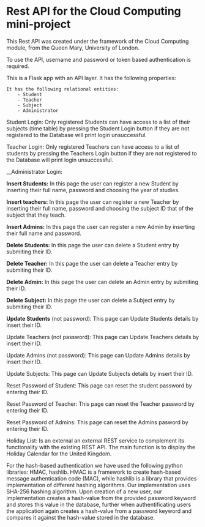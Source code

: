 # Rest API for the Cloud Computing mini-project

This Rest API was created under the framework of the Cloud Computing module, from the Queen Mary, University of London.

To use the API, username and password or token based authentication is required.

This is a Flask app with an API layer. It has the following properties:

    It has the following relational entities:
        - Student
        - Teacher
        - Subject
        - Administrator
    
Student Login: Only registered Students can have access to a list of their subjects (time table) by pressing the Student Login button if they are not registered to the Database will print login unsuccessful.
 
Teacher Login: Only registered Teachers can have access to a list of students by pressing the Teachers Login button if they are not registered to the Database will print login unsuccessful.
 
__Administrator Login:
 
**Insert Students:** In this page the user can register a new Student by inserting their full name, password and choosing the year of studies.

__Insert teachers:__ In this page the user can register a new Teacher by inserting their full name, password and choosing the subject ID that of the subject that they teach.

__Insert Admins:__ In this page the user can register a new Admin by inserting their full name and password.

__Delete Students:__ In this page the user can delete a Student entry by submiting their ID.

__Delete Teacher:__ In this page the user can delete a Teacher entry by submiting their ID.

__Delete Admin:__ In this page the user can delete an Admin entry by submiting their ID.

__Delete Subject:__ In this page the user can delete a Subject entry by submiting their ID.

__Update Students__ (not password): This page can Update Students details by insert their ID.

Update Teachers (not password): This page can Update Teachers details by insert their ID.

Update Admins (not password): This page can Update Admins details by insert their ID.

Update Subjects: This page can Update Subjects details by insert their ID.

Reset Password of Student: This page can reset the student password by entering their ID.

Reset Password of Teacher: This page can reset the Teacher password by entering their ID.

Reset Password of Admins: This page can reset the Admins pasword by entering their ID.

Holiday List: Is an external an external REST service to complement its functionality with the existing REST API. The main function is to display the Holiday Calendar for the United Kingdom.


For the hash-based authentication we have used the following python libraries: HMAC, hashlib. HMAC is a framework to create hash-based message authentication code (MAC), while hashlib is a library that provides implementation of different hashing algorithms.  Our implementation uses SHA-256 hashing algorithm. Upon creation of a new user, our implementation creates a hash-value from the provided password keyword and stores this value in the database, further when authentificating users the application again creates a hash-value from a password keyword and compares it against the hash-value stored in the database.
